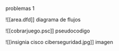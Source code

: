 problemas 1
[](LOGICA-DE-PROGRAMACION/SEMANA8/area.dfd)


![[area.dfd]] diagrama de flujos

![[cobrarjuego.psc]] pseudocodigo

![[insignia cisco ciberseguridad.jpg]] imagen
